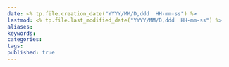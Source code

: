 ```yaml
---
date: <% tp.file.creation_date("YYYY/MM/D,ddd  HH-mm-ss") %>
lastmod: <% tp.file.last_modified_date("YYYY/MM/D,ddd  HH-mm-ss") %>
aliases: 
keywords: 
categories: 
tags: 
published: true
---
```


